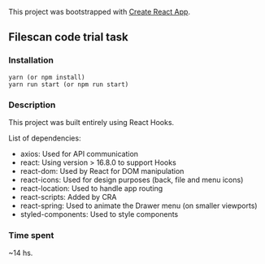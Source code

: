 This project was bootstrapped with [Create React App](https://github.com/facebook/create-react-app).

## Filescan code trial task

### Installation

```
yarn (or npm install)
yarn run start (or npm run start)
```

### Description

This project was built entirely using React Hooks.

List of dependencies:

* axios: Used for API communication
* react: Using version > 16.8.0 to support Hooks
* react-dom: Used by React for DOM manipulation
* react-icons: Used for design purposes (back, file and menu icons)
* react-location: Used to handle app routing
* react-scripts: Added by CRA
* react-spring: Used to animate the Drawer menu (on smaller viewports)
* styled-components: Used to style components

### Time spent

~14 hs.
